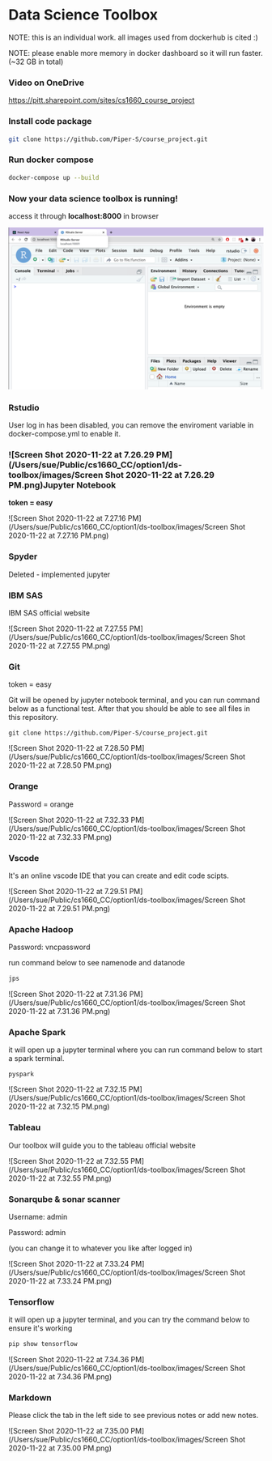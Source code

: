 # Data Science Toolbox

NOTE: this is an individual work. all images used from dockerhub is cited :)

NOTE: please enable more memory in docker dashboard so it will run faster. (~32 GB in total)

### Video on OneDrive

https://pitt.sharepoint.com/sites/cs1660_course_project

### Install code package

```bash
git clone https://github.com/Piper-S/course_project.git
```

### Run docker compose

```bash
docker-compose up --build
```

### Now your data science toolbox is running!

access it through **localhost:8000** in browser


![alt text](https://github.com/Piper-S/course_project/blob/master/images/Rstudio.png)


### Rstudio 

User log in has been disabled, you can remove the enviroment variable in docker-compose.yml to enable it.

### ![Screen Shot 2020-11-22 at 7.26.29 PM](/Users/sue/Public/cs1660_CC/option1/ds-toolbox/images/Screen Shot 2020-11-22 at 7.26.29 PM.png)Jupyter Notebook

**token = easy**

![Screen Shot 2020-11-22 at 7.27.16 PM](/Users/sue/Public/cs1660_CC/option1/ds-toolbox/images/Screen Shot 2020-11-22 at 7.27.16 PM.png)

### Spyder

Deleted - implemented jupyter

### IBM SAS

IBM SAS official website

![Screen Shot 2020-11-22 at 7.27.55 PM](/Users/sue/Public/cs1660_CC/option1/ds-toolbox/images/Screen Shot 2020-11-22 at 7.27.55 PM.png)

### Git

token = easy

Git will be opened by jupyter notebook terminal, and you can run command below as a functional test. After that you should be able to see all files in this repository.

```git
git clone https://github.com/Piper-S/course_project.git
```

![Screen Shot 2020-11-22 at 7.28.50 PM](/Users/sue/Public/cs1660_CC/option1/ds-toolbox/images/Screen Shot 2020-11-22 at 7.28.50 PM.png)

### Orange

Password = orange

![Screen Shot 2020-11-22 at 7.32.33 PM](/Users/sue/Public/cs1660_CC/option1/ds-toolbox/images/Screen Shot 2020-11-22 at 7.32.33 PM.png)

### Vscode

It's an online vscode IDE that you can create and edit code scipts.

![Screen Shot 2020-11-22 at 7.29.51 PM](/Users/sue/Public/cs1660_CC/option1/ds-toolbox/images/Screen Shot 2020-11-22 at 7.29.51 PM.png)

### Apache Hadoop

Password: vncpassword

run command below to see namenode and datanode

```bash
jps
```

![Screen Shot 2020-11-22 at 7.31.36 PM](/Users/sue/Public/cs1660_CC/option1/ds-toolbox/images/Screen Shot 2020-11-22 at 7.31.36 PM.png)

### Apache Spark

it will open up a jupyter terminal where you can run command below to start a spark terminal.

```
pyspark
```

![Screen Shot 2020-11-22 at 7.32.15 PM](/Users/sue/Public/cs1660_CC/option1/ds-toolbox/images/Screen Shot 2020-11-22 at 7.32.15 PM.png)

### Tableau

Our toolbox will guide you to the tableau official website

![Screen Shot 2020-11-22 at 7.32.55 PM](/Users/sue/Public/cs1660_CC/option1/ds-toolbox/images/Screen Shot 2020-11-22 at 7.32.55 PM.png)

### Sonarqube & sonar scanner

Username: admin

Password: admin

(you can change it to whatever you like after logged in)

![Screen Shot 2020-11-22 at 7.33.24 PM](/Users/sue/Public/cs1660_CC/option1/ds-toolbox/images/Screen Shot 2020-11-22 at 7.33.24 PM.png)

### Tensorflow

it will open up a jupyter terminal, and you can try the command below to ensure it's working

```bash
pip show tensorflow
```

![Screen Shot 2020-11-22 at 7.34.36 PM](/Users/sue/Public/cs1660_CC/option1/ds-toolbox/images/Screen Shot 2020-11-22 at 7.34.36 PM.png)

### Markdown

Please click the tab in the left side to see previous notes or add new notes.

![Screen Shot 2020-11-22 at 7.35.00 PM](/Users/sue/Public/cs1660_CC/option1/ds-toolbox/images/Screen Shot 2020-11-22 at 7.35.00 PM.png)

